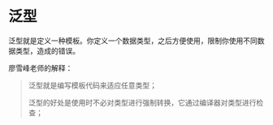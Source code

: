 # 泛型

泛型就是定义一种模板。你定义一个数据类型，之后方便使用，限制你使用不同数据类型，造成的错误。

廖雪峰老师的解释：

>泛型就是编写模板代码来适应任意类型；
>
>泛型的好处是使用时不必对类型进行强制转换，它通过编译器对类型进行检查；



